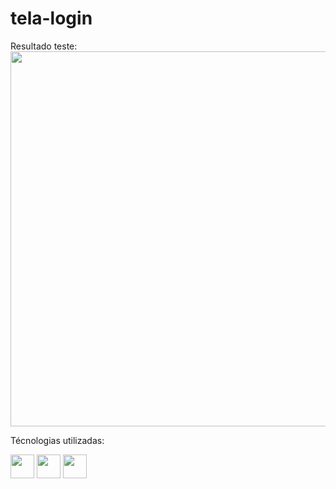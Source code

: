 # tela-login

<p>
    Resultado teste:<br>
  <img width= "600" src="assets/login-teste.gif">
</p>


<div>
  <p>Técnologias utilizadas:</p>
  <img src="https://cdn.jsdelivr.net/gh/devicons/devicon/icons/javascript/javascript-original.svg" width="38" height="38"/>
  <img src="https://cdn.jsdelivr.net/gh/devicons/devicon/icons/html5/html5-original.svg" width="38" height="38"/>
  <img src="https://cdn.jsdelivr.net/gh/devicons/devicon/icons/css3/css3-original.svg" width="38" height="38"/>
</div>